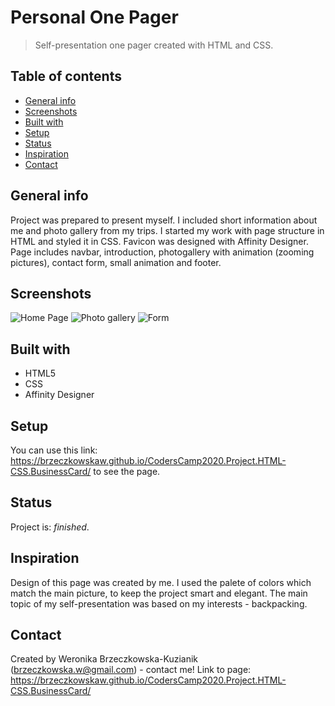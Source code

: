 # Personal One Pager
> Self-presentation one pager created with HTML and CSS. 

## Table of contents
* [General info](#general-info)
* [Screenshots](#screenshots)
* [Built with](#built-with)
* [Setup](#setup)
* [Status](#status)
* [Inspiration](#inspiration)
* [Contact](#contact)

## General info
Project was prepared to present myself. I included short information about me and photo gallery from my trips. 
I started my work with page structure in HTML and styled it in CSS. Favicon was designed with Affinity Designer. 
Page includes navbar, introduction, photogallery with animation (zooming pictures), contact form, small animation and footer. 

## Screenshots
![Home Page](https://res.cloudinary.com/ded5al291/image/upload/v1608298992/CodersCamp%20projekt%201%2C%20wizytowka/screen1_hp1phg.jpg)
![Photo gallery](https://res.cloudinary.com/ded5al291/image/upload/v1608298995/CodersCamp%20projekt%201%2C%20wizytowka/screen2_jlzek5.jpg)
![Form](https://res.cloudinary.com/ded5al291/image/upload/v1608298992/CodersCamp%20projekt%201%2C%20wizytowka/screen3_glv4ad.jpg)

## Built with
* HTML5
* CSS
* Affinity Designer

## Setup
You can use this link: https://brzeczkowskaw.github.io/CodersCamp2020.Project.HTML-CSS.BusinessCard/ to see the page. 

## Status
Project is: _finished_.

## Inspiration
Design of this page was created by me. 
I used the palete of colors which match the main picture, to keep the project smart and elegant. 
The main topic of my self-presentation was based on my interests - backpacking.  

## Contact
Created by Weronika Brzeczkowska-Kuzianik (brzeczkowska.w@gmail.com) - contact me!
Link to page: https://brzeczkowskaw.github.io/CodersCamp2020.Project.HTML-CSS.BusinessCard/ 